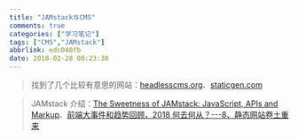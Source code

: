 ```yaml
---
title: "JAMstack与CMS"
comments: true
categories: ["学习笔记"]
tags: ["CMS","JAMstack"]
abbrlink: edc048fb
date: 2018-02-28 00:23:30
---
```


> 找到了几个比较有意思的网站：[headlesscms.org][01]、[staticgen.com][02]

> JAMstack 介绍：[The Sweetness of JAMstack: JavaScript, APIs and Markup][03]、[前端大事件和趋势回顾，2018 何去何从？---8、静态网站卷土重来][04]







[01]: https://headlesscms.org/
[02]: https://www.staticgen.com/
[03]: https://thenewstack.io/the-sweetness-of-jamstack-javascript-apis-and-markup/
[04]: https://mp.weixin.qq.com/s/GhCdntYKN_9Y9tk6ENRFDg
[05]: 
[06]: 
[07]: 
[08]: 
[09]: 
[10]: 
[11]: 
[12]: 
[13]: 
[14]: 
[15]: 
[16]: 
[17]: 
[18]: 
[19]: 
[20]: 